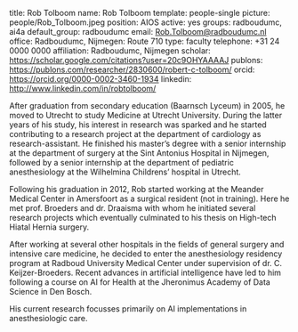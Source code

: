 title: Rob Tolboom
name: Rob Tolboom
template: people-single
picture: people/Rob_Tolboom.jpeg
position: AIOS
active: yes
groups: radboudumc, ai4a
default_group: radboudumc
email: Rob.Tolboom@radboudumc.nl
office: Radboudumc, Nijmegen: Route 710
type: faculty
telephone: +31 24 0000 0000
affiliation: Radboudumc, Nijmegen
scholar: https://scholar.google.com/citations?user=20c9OHYAAAAJ
publons: https://publons.com/researcher/2830600/robert-c-tolboom/
orcid: https://orcid.org/0000-0002-3460-1934
linkedin: http://www.linkedin.com/in/robtolboom/

After graduation from secondary education (Baarnsch Lyceum) in 2005, he moved to Utrecht to study Medicine at Utrecht University. During the latter years of his study, his interest in research was sparked and he started contributing to a research project at the department of cardiology as research-assistant. He finished his master’s degree with a senior internship at the department of surgery at the Sint Antonius Hospital in Nijmegen, followed by a senior internship at the department of pediatric anesthesiology at the Wilhelmina Childrens’ hospital in Utrecht. 

Following his graduation in 2012, Rob started working at the Meander Medical Center in Amersfoort as a surgical resident (not in training). Here he met prof. Broeders and dr. Draaisma with whom he initiated several research projects which eventually culminated to his thesis on High-tech Hiatal Hernia surgery. 

After working at several other hospitals in the fields of general surgery and intensive care medicine, he decided to enter the anesthesiology residency program at Radboud University Medical Center under supervision of dr. C. Keijzer-Broeders. Recent advances in artificial intelligence have led to him following a course on AI for Health at the Jheronimus Academy of Data Science in Den Bosch. 

His current research focusses primarily on AI implementations in anesthesiologic care.